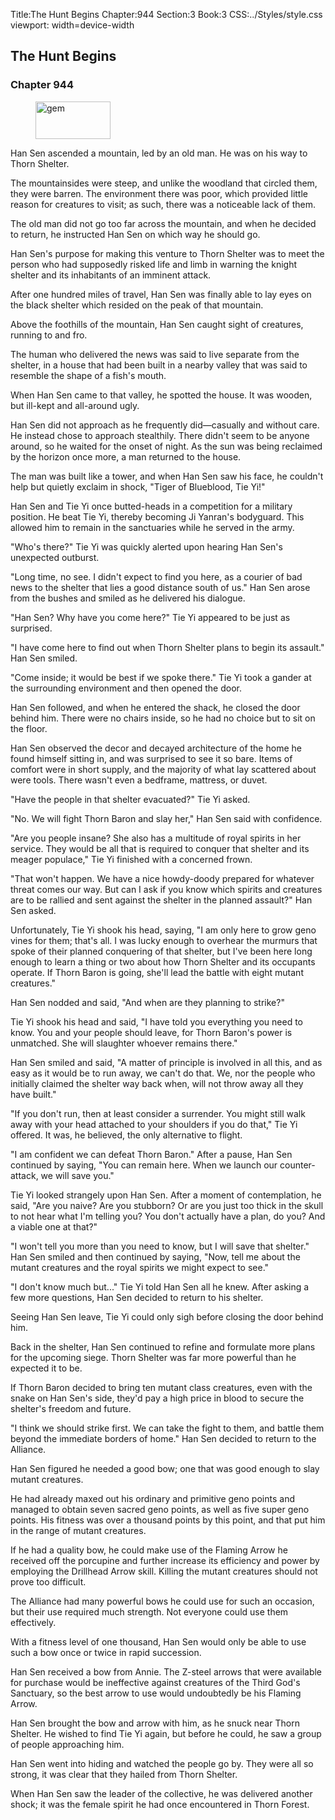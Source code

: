 Title:The Hunt Begins 
Chapter:944 
Section:3 
Book:3 
CSS:../Styles/style.css 
viewport: width=device-width
  
## The Hunt Begins
### Chapter 944 
<figure>
	<img src="../Images/gem.gif" alt="gem" id="gem" width="120" height="60" />
</figure>
  

  
  Han Sen ascended a mountain, led by an old man. He was on his way to Thorn Shelter.

The mountainsides were steep, and unlike the woodland that circled them, they were barren. The environment there was poor, which provided little reason for creatures to visit; as such, there was a noticeable lack of them.

The old man did not go too far across the mountain, and when he decided to return, he instructed Han Sen on which way he should go.

Han Sen's purpose for making this venture to Thorn Shelter was to meet the person who had supposedly risked life and limb in warning the knight shelter and its inhabitants of an imminent attack.

After one hundred miles of travel, Han Sen was finally able to lay eyes on the black shelter which resided on the peak of that mountain.

Above the foothills of the mountain, Han Sen caught sight of creatures, running to and fro.

The human who delivered the news was said to live separate from the shelter, in a house that had been built in a nearby valley that was said to resemble the shape of a fish's mouth.

When Han Sen came to that valley, he spotted the house. It was wooden, but ill-kept and all-around ugly.

Han Sen did not approach as he frequently did—casually and without care. He instead chose to approach stealthily. There didn't seem to be anyone around, so he waited for the onset of night. As the sun was being reclaimed by the horizon once more, a man returned to the house.

The man was built like a tower, and when Han Sen saw his face, he couldn't help but quietly exclaim in shock, "Tiger of Blueblood, Tie Yi!"

Han Sen and Tie Yi once butted-heads in a competition for a military position. He beat Tie Yi, thereby becoming Ji Yanran's bodyguard. This allowed him to remain in the sanctuaries while he served in the army.

"Who's there?" Tie Yi was quickly alerted upon hearing Han Sen's unexpected outburst.

"Long time, no see. I didn't expect to find you here, as a courier of bad news to the shelter that lies a good distance south of us." Han Sen arose from the bushes and smiled as he delivered his dialogue.

"Han Sen? Why have you come here?" Tie Yi appeared to be just as surprised.

"I have come here to find out when Thorn Shelter plans to begin its assault." Han Sen smiled.

"Come inside; it would be best if we spoke there." Tie Yi took a gander at the surrounding environment and then opened the door.

Han Sen followed, and when he entered the shack, he closed the door behind him. There were no chairs inside, so he had no choice but to sit on the floor.

Han Sen observed the decor and decayed architecture of the home he found himself sitting in, and was surprised to see it so bare. Items of comfort were in short supply, and the majority of what lay scattered about were tools. There wasn't even a bedframe, mattress, or duvet.

"Have the people in that shelter evacuated?" Tie Yi asked.

"No. We will fight Thorn Baron and slay her," Han Sen said with confidence.

"Are you people insane? She also has a multitude of royal spirits in her service. They would be all that is required to conquer that shelter and its meager populace," Tie Yi finished with a concerned frown.

"That won't happen. We have a nice howdy-doody prepared for whatever threat comes our way. But can I ask if you know which spirits and creatures are to be rallied and sent against the shelter in the planned assault?" Han Sen asked.

Unfortunately, Tie Yi shook his head, saying, "I am only here to grow geno vines for them; that's all. I was lucky enough to overhear the murmurs that spoke of their planned conquering of that shelter, but I've been here long enough to learn a thing or two about how Thorn Shelter and its occupants operate. If Thorn Baron is going, she'll lead the battle with eight mutant creatures."

Han Sen nodded and said, "And when are they planning to strike?"

Tie Yi shook his head and said, "I have told you everything you need to know. You and your people should leave, for Thorn Baron's power is unmatched. She will slaughter whoever remains there."

Han Sen smiled and said, "A matter of principle is involved in all this, and as easy as it would be to run away, we can't do that. We, nor the people who initially claimed the shelter way back when, will not throw away all they have built."

"If you don't run, then at least consider a surrender. You might still walk away with your head attached to your shoulders if you do that," Tie Yi offered. It was, he believed, the only alternative to flight.

"I am confident we can defeat Thorn Baron." After a pause, Han Sen continued by saying, "You can remain here. When we launch our counter-attack, we will save you."

Tie Yi looked strangely upon Han Sen. After a moment of contemplation, he said, "Are you naive? Are you stubborn? Or are you just too thick in the skull to not hear what I'm telling you? You don't actually have a plan, do you? And a viable one at that?"

"I won't tell you more than you need to know, but I will save that shelter." Han Sen smiled and then continued by saying, "Now, tell me about the mutant creatures and the royal spirits we might expect to see."

"I don't know much but..." Tie Yi told Han Sen all he knew. After asking a few more questions, Han Sen decided to return to his shelter.

Seeing Han Sen leave, Tie Yi could only sigh before closing the door behind him.

Back in the shelter, Han Sen continued to refine and formulate more plans for the upcoming siege. Thorn Shelter was far more powerful than he expected it to be.

If Thorn Baron decided to bring ten mutant class creatures, even with the snake on Han Sen's side, they'd pay a high price in blood to secure the shelter's freedom and future.

"I think we should strike first. We can take the fight to them, and battle them beyond the immediate borders of home." Han Sen decided to return to the Alliance.

Han Sen figured he needed a good bow; one that was good enough to slay mutant creatures.

He had already maxed out his ordinary and primitive geno points and managed to obtain seven sacred geno points, as well as five super geno points. His fitness was over a thousand points by this point, and that put him in the range of mutant creatures.

If he had a quality bow, he could make use of the Flaming Arrow he received off the porcupine and further increase its efficiency and power by employing the Drillhead Arrow skill. Killing the mutant creatures should not prove too difficult.

The Alliance had many powerful bows he could use for such an occasion, but their use required much strength. Not everyone could use them effectively.

With a fitness level of one thousand, Han Sen would only be able to use such a bow once or twice in rapid succession.

Han Sen received a bow from Annie. The Z-steel arrows that were available for purchase would be ineffective against creatures of the Third God's Sanctuary, so the best arrow to use would undoubtedly be his Flaming Arrow.

Han Sen brought the bow and arrow with him, as he snuck near Thorn Shelter. He wished to find Tie Yi again, but before he could, he saw a group of people approaching him.

Han Sen went into hiding and watched the people go by. They were all so strong, it was clear that they hailed from Thorn Shelter.

When Han Sen saw the leader of the collective, he was delivered another shock; it was the female spirit he had once encountered in Thorn Forest.
